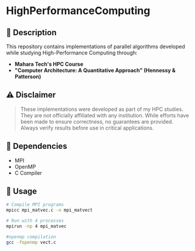 # HighPerformanceComputing

## 📌 Description
This repository contains implementations of parallel algorithms developed while studying High-Performance Computing through:
- **Mahara Tech's HPC Course**
- **"Computer Architecture: A Quantitative Approach" (Hennessy & Patterson)**

## ⚠️ Disclaimer
> These implementations were developed as part of my HPC studies. They are not officially affiliated with any institution. While efforts have been made to ensure correctness, no guarantees are provided. Always verify results before use in critical applications.



## 🔧 Dependencies
- MPI 
- OpenMP
- C Compiler 

## 🚀 Usage
```bash
# Compile MPI programs
mpicc mpi_matvec.c -o mpi_matvect

# Run with 4 processes
mpirun -np 4 mpi_matvec

#openmp compilation
gcc -fopenmp vect.c
